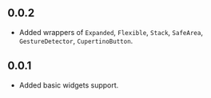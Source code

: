 ## 0.0.2

* Added wrappers of `Expanded`, `Flexible`, `Stack`, `SafeArea`, `GestureDetector`, `CupertinoButton`.

## 0.0.1

* Added basic widgets support.

